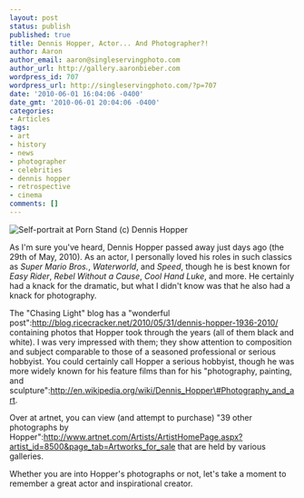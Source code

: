 ```yaml
---
layout: post
status: publish
published: true
title: Dennis Hopper, Actor... And Photographer?!
author: Aaron
author_email: aaron@singleservingphoto.com
author_url: http://gallery.aaronbieber.com
wordpress_id: 707
wordpress_url: http://singleservingphoto.com/?p=707
date: '2010-06-01 16:04:06 -0400'
date_gmt: '2010-06-01 20:04:06 -0400'
categories:
- Articles
tags:
- art
- history
- news
- photographer
- celebrities
- dennis hopper
- retrospective
- cinema
comments: []
---
```

![Self-portrait at Porn Stand (c) Dennis
Hopper](http://singleservingphoto.com/wp-content/uploads/2010/06/1119hopperB-199x300.jpg "Self-portrait at Porn Stand (c) Dennis Hopper")

As I'm sure you've heard, Dennis Hopper passed away just days ago (the
29th of May, 2010). As an actor, I personally loved his roles in such
classics as _Super Mario Bros._, _Waterworld_, and _Speed_, though
he is best known for _Easy Rider_, _Rebel Without a Cause_, _Cool
Hand Luke_, and more. He certainly had a knack for the dramatic, but
what I didn't know was that he also had a knack for photography.

The "Chasing Light" blog has a "wonderful
post":http://blog.ricecracker.net/2010/05/31/dennis-hopper-1936-2010/
containing photos that Hopper took through the years (all of them black
and white). I was very impressed with them; they show attention to
composition and subject comparable to those of a seasoned professional
or serious hobbyist. You could certainly call Hopper a serious hobbyist,
though he was more widely known for his feature films than for his
"photography, painting, and
sculpture":http://en.wikipedia.org/wiki/Dennis_Hopper\#Photography_and_art.

Over at artnet, you can view (and attempt to purchase) "39 other
photographs by
Hopper":http://www.artnet.com/Artists/ArtistHomePage.aspx?artist_id=8500&page_tab=Artworks_for_sale
that are held by various galleries.

Whether you are into Hopper's photographs or not, let's take a moment to
remember a great actor and inspirational creator.
